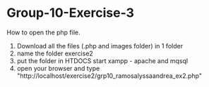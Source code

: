 # Group-10-Exercise-3
How to open the php file.
1. Download all the files (.php and images folder) in 1 folder
2. name the folder exercise2
3. put the folder in HTDOCS start xampp - apache and mqsql
4. open your browser and type "http://localhost/exercise2/grp10_ramosalyssaandrea_ex2.php"
